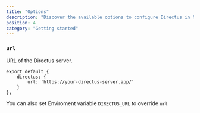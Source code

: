 ```yaml
---
title: "Options"
description: "Discover the available options to configure Directus in Nuxt"
position: 4
category: "Getting started"
---
```


### `url`

URL of the Directus server.

```js{}[nuxt.config.js]
export default {
	directus: {
		url: 'https://your-directus-server.app/'
	}
};
```

You can also set Enviroment variable `DIRECTUS_URL` to override `url`
